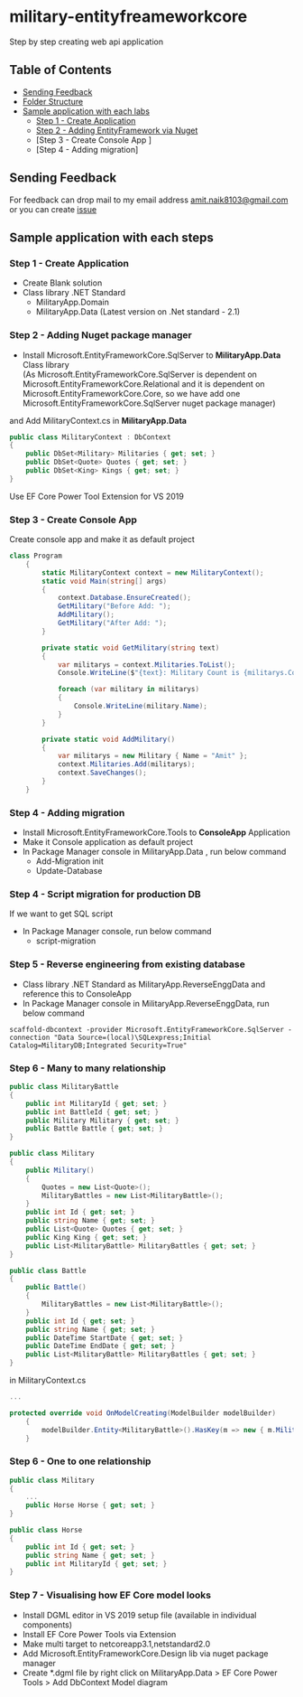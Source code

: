 # military-entityfreameworkcore
 
Step by step creating web api application 

## Table of Contents

- [Sending Feedback](#sending-feedback)
- [Folder Structure](#folder-structure)
-  [Sample application with each labs](#sample-application-with-each-steps)
    - [Step 1 - Create Application](#step-1---create-application)
    - [Step 2 - Adding EntityFramework via Nuget ](#step-2---adding-entityframework-via-nuget)
    - [Step 3 - Create Console App ]
    - [Step 4 - Adding migration]
     

## Sending Feedback

For feedback can drop mail to my email address amit.naik8103@gmail.com or you can create [issue](https://github.com/Amitpnk/angular-application/issues/new)

## Sample application with each steps

### Step 1 - Create Application

* Create Blank solution
* Class library .NET Standard
    * MilitaryApp.Domain
    * MilitaryApp.Data (Latest version on .Net standard - 2.1)

### Step 2 - Adding Nuget package manager

* Install Microsoft.EntityFrameworkCore.SqlServer to <b>MilitaryApp.Data</b> Class library <br/>
(As Microsoft.EntityFrameworkCore.SqlServer is dependent on Microsoft.EntityFrameworkCore.Relational and it is dependent on Microsoft.EntityFrameworkCore.Core, so we have add one Microsoft.EntityFrameworkCore.SqlServer nuget package manager)

and Add MilitaryContext.cs in <b>MilitaryApp.Data</b>

```C#
public class MilitaryContext : DbContext
{
    public DbSet<Military> Militaries { get; set; }
    public DbSet<Quote> Quotes { get; set; }
    public DbSet<King> Kings { get; set; }
}
```

Use EF Core Power Tool Extension for VS 2019

### Step 3 - Create Console App 

Create console app and make it as default project

```C#
class Program
    {
        static MilitaryContext context = new MilitaryContext();
        static void Main(string[] args)
        {
            context.Database.EnsureCreated();
            GetMilitary("Before Add: ");
            AddMilitary();
            GetMilitary("After Add: ");
        }

        private static void GetMilitary(string text)
        {
            var militarys = context.Militaries.ToList();
            Console.WriteLine($"{text}: Military Count is {militarys.Count}");

            foreach (var military in militarys)
            {
                Console.WriteLine(military.Name);
            }
        }

        private static void AddMilitary()
        {
            var militarys = new Military { Name = "Amit" };
            context.Militaries.Add(militarys);
            context.SaveChanges();
        }
    }

```

### Step 4 - Adding migration

* Install Microsoft.EntityFrameworkCore.Tools to <b>ConsoleApp</b> Application <br/>
* Make it Console application as default project
* In Package Manager console in MilitaryApp.Data , run below command
    * Add-Migration init
    * Update-Database


### Step 4 - Script migration for production DB

If we want to get SQL script

* In Package Manager console, run below command
    * script-migration

### Step 5 - Reverse engineering from existing database

* Class library .NET Standard as MilitaryApp.ReverseEnggData and reference this to ConsoleApp
* In Package Manager console in MilitaryApp.ReverseEnggData, run below command

```PS
scaffold-dbcontext -provider Microsoft.EntityFrameworkCore.SqlServer -connection "Data Source=(local)\SQLexpress;Initial Catalog=MilitaryDB;Integrated Security=True"
```

### Step 6 - Many to many relationship

```C#
public class MilitaryBattle
{
    public int MilitaryId { get; set; }
    public int BattleId { get; set; }
    public Military Military { get; set; }
    public Battle Battle { get; set; }
}

public class Military
{
    public Military()
    {
        Quotes = new List<Quote>();
        MilitaryBattles = new List<MilitaryBattle>();
    }
    public int Id { get; set; }
    public string Name { get; set; }
    public List<Quote> Quotes { get; set; }
    public King King { get; set; }
    public List<MilitaryBattle> MilitaryBattles { get; set; }
}

public class Battle
{
    public Battle()
    {
        MilitaryBattles = new List<MilitaryBattle>();
    }
    public int Id { get; set; }
    public string Name { get; set; }
    public DateTime StartDate { get; set; }
    public DateTime EndDate { get; set; }
    public List<MilitaryBattle> MilitaryBattles { get; set; }
}
```

in MilitaryContext.cs
```C#
...

protected override void OnModelCreating(ModelBuilder modelBuilder)
    {
        modelBuilder.Entity<MilitaryBattle>().HasKey(m => new { m.MilitaryId, m.BattleId });
    }
```


### Step 6 - One to one relationship

```C#
public class Military
{
    ...
    public Horse Horse { get; set; }
}

public class Horse
{
    public int Id { get; set; }
    public string Name { get; set; }
    public int MilitaryId { get; set; }
}
```

### Step 7 - Visualising how EF Core model looks

* Install DGML editor in VS 2019 setup file (available in individual components)
* Install EF Core Power Tools via Extension
* Make multi target to netcoreapp3.1,netstandard2.0
* Add Microsoft.EntityFrameworkCore.Design lib via nuget package manager
* Create *.dgml file by right click on MilitaryApp.Data > EF Core Power Tools > Add DbContext Model diagram